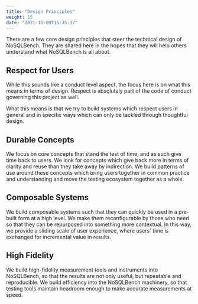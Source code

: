 ```yaml
---
title: "Design Principles"
weight: 15
date: "2021-11-09T15:35:37"
---
```


There are a few core design principles that steer the technical design of NoSQLBench. They are 
shared here in the hopes that they will help others understand what NoSQLBench is all about.

## Respect for Users

While this sounds like a conduct level aspect, the focus here is on what this means in terms of 
design. Respect is absolutely part of the code of conduct governing this project as well.

What this means is that we try to build systems which respect users in general and in specific 
ways which can only be tackled through thoughtful design.

## Durable Concepts

We focus on core concepts that stand the test of time, and as such give time back to users. We 
look for concepts which give back more in terms of clarity and reuse than they take away by 
indirection. We build patterns of use around these concepts which bring users together in 
common practice and understanding and move the testing ecosystem together as a whole.

## Composable Systems

We build composable systems such that they can quickly be used in a pre-built form at a high 
level. We make them reconfigurable by those who need so that they can be repurposed into 
something more contextual. In this way, we provide a sliding scale of user experience, where 
users' time is exchanged for incremental value in results.

## High Fidelity

We build high-fidelity measurement tools and instruments into NoSQLBench, so that the results 
are not only useful, but repeatable and reproducible. We build efficiency into the NoSQLBench 
machinery, so that testing tools maintain headroom enough to make accurate measurements at speed.




